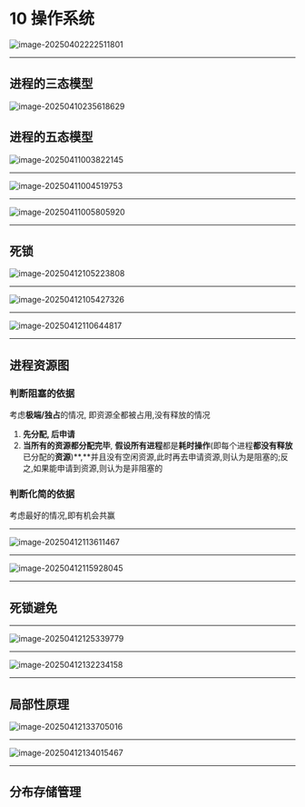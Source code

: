 # 10 操作系统

![image-20250402222511801](../../../images/image-20250402222511801.png)

---

## 进程的三态模型

![image-20250410235618629](../../../images/image-20250410235618629.png)

## 进程的五态模型

![image-20250411003822145](../../../images/image-20250411003822145.png)

---

![image-20250411004519753](../../../images/image-20250411004519753.png)

---

![image-20250411005805920](../../../images/image-20250411005805920.png)

---

## 死锁

![image-20250412105223808](../../../images/image-20250412105223808.png)

---

![image-20250412105427326](../../../images/image-20250412105427326.png)

---

![image-20250412110644817](../../../images/image-20250412110644817.png)

---

## 进程资源图

### 判断阻塞的依据

考虑**极端/独占**的情况, 即资源全都被占用,没有释放的情况

1. **先分配, 后申请**
2. **当所有的资源都分配完毕**, **假设所有进程**都是**耗时操作**(即每个进程**都没有释放**已分配的**资源**)**,**并且没有空闲资源,此时再去申请资源,则认为是阻塞的;反之,如果能申请到资源,则认为是非阻塞的

### 判断化简的依据

考虑最好的情况,即有机会共赢

---

![image-20250412113611467](../../../images/image-20250412113611467.png)

---

![image-20250412115928045](../../../images/image-20250412115928045.png)

---

## 死锁避免

---

![image-20250412125339779](../../../images/image-20250412125339779.png)

---

![image-20250412132234158](../../../images/image-20250412132234158.png)

---

## 局部性原理

![image-20250412133705016](../../../images/image-20250412133705016.png)

---

![image-20250412134015467](../../../images/image-20250412134015467.png)

---

## 分布存储管理





